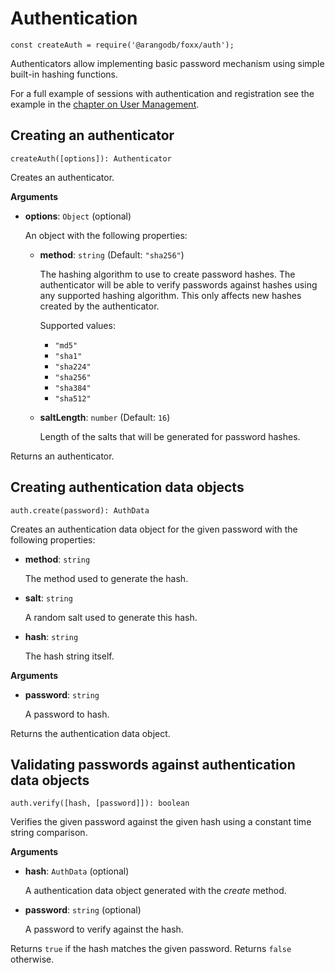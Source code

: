 Authentication
==============

`const createAuth = require('@arangodb/foxx/auth');`

Authenticators allow implementing basic password mechanism using simple built-in hashing functions.

For a full example of sessions with authentication and registration see the example in the [chapter on User Management](../Users.md).

Creating an authenticator
-------------------------

`createAuth([options]): Authenticator`

Creates an authenticator.

**Arguments**

* **options**: `Object` (optional)

  An object with the following properties:

  * **method**: `string` (Default: `"sha256"`)

    The hashing algorithm to use to create password hashes. The authenticator will be able to verify passwords against hashes using any supported hashing algorithm. This only affects new hashes created by the authenticator.

    Supported values:

    * `"md5"`
    * `"sha1"`
    * `"sha224"`
    * `"sha256"`
    * `"sha384"`
    * `"sha512"`

  * **saltLength**: `number` (Default: `16`)

    Length of the salts that will be generated for password hashes.

Returns an authenticator.

Creating authentication data objects
------------------------------------

`auth.create(password): AuthData`

Creates an authentication data object for the given password with the following properties:

* **method**: `string`

  The method used to generate the hash.

* **salt**: `string`

  A random salt used to generate this hash.

* **hash**: `string`

  The hash string itself.

**Arguments**

* **password**: `string`

  A password to hash.

Returns the authentication data object.

Validating passwords against authentication data objects
--------------------------------------------------------

`auth.verify([hash, [password]]): boolean`

Verifies the given password against the given hash using a constant time string comparison.

**Arguments**

* **hash**: `AuthData` (optional)

  A authentication data object generated with the *create* method.

* **password**: `string` (optional)

  A password to verify against the hash.

Returns `true` if the hash matches the given password. Returns `false` otherwise.
